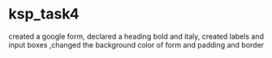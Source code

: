 # ksp_task4
created a google form, declared a heading bold and italy, created labels and input boxes ,changed the background color of form and padding and border
